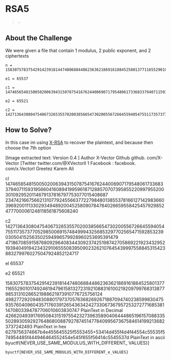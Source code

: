 # RSA5
> `-`

## About the Challenge
We were given a file that contain 1 modulus, 2 public exponent, and 2 ciphertexts

```
n = 158307578375429142391814474806884486236362186916188452580137711655290101749246194796158132723192108831610021920979976831387798531310286521988621973910776725756124498277292094830880179737057636826926718870947402385998304759357604096043571760391265436342427330673679572532727716853811470803394787706010603830747

e1 = 65537

c1 = 147465654815005020063943150787541676244006907179548061733683379407115931956604160894199596187128857070739585522099795520030109295201146791378167977530770154086872347421667566213107792455663772279848013855378166127142983660396920011133029349489200452580907847840266595584254579298524777000061248118561875608240

e2 = 65521

c2 = 142713643080475406732653557020038566547302005567266455940547551173573770529850069157484999432568532977025654715928532390305041525635025949965799289602536953914794718670859158768092964083443092374251987427058692219234329521939404919423432910655508395090232621076454399975588453154238832799760275047924852124717
```

## How to Solve?
In this case im using [X-RSA](https://github.com/X-Vector/X-RSA) to recover the plaintext, and because then choose the 7th option


[Image extracted text: Version
0.4 ]
Author
X-Vector
Github
github. com/X-Vector
[Twitter
twitter.com/@XVectorll
1
Facebook :
facebook. com/x.Vectorl
Greetez
Karem Ali
>>>
cl
14746565481500502006394315078754167624400690717954806173368337940711593195660416089419959618712885707073958552209979552003010929520114679137816797753077015408687
2347421667566213107792455663772279848013855378166127142983660396920011133029349489200452580907847840266595584254579298524777000061248118561875608240
>>>
c2
14271364308047540673265355702003856654730200556726645594054755117357377052985006915748499943256853297702565471592853239030504152563502594996579928960253695391479
4718670859158768092964083443092374251987427058692219234329521939404919423432910655508395090232621076454399975588453154238832799760275047924852124717
>>>
el
65537
>>>
e2
65521
>>>
158307578375429142391814474806884486236362186916188452580137711655290101749246194796158132723192108831610021920979976831387798531310286521988621973910776725756124
498277292094830880179737057636826926718870947402385998304759357604096043571760391265436342427330673679572532727716853811470803394787706010603830747
PlainText
in Decimal
4266204939176950843151975542327396358904064448651961570883355028930592927648680088792787451477840995673675846141992136823737242493
PlainText
in hex
6279756374667b4e455645525f5553455+53414d455f4d4f44554c55535f574954485f444946464552454e545f655f56414c5545537d
PlainText
in ascii
byuctf{NEVER_USE_SAME_MODULUS_WITH_DIFFERENT_
VALUES}]


```
byuctf{NEVER_USE_SAME_MODULUS_WITH_DIFFERENT_e_VALUES}
```